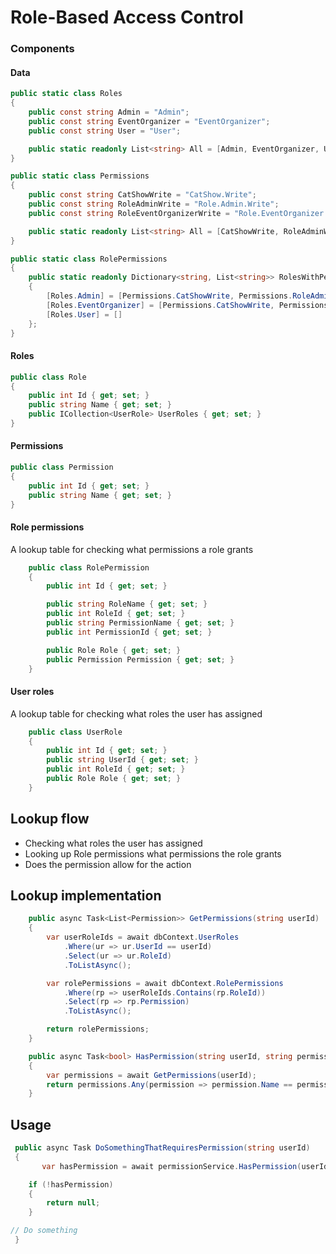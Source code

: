 # Role-Based Access Control

### Components


#### Data

```C#
public static class Roles
{
    public const string Admin = "Admin";
    public const string EventOrganizer = "EventOrganizer";
    public const string User = "User";

    public static readonly List<string> All = [Admin, EventOrganizer, User];
}

public static class Permissions
{
    public const string CatShowWrite = "CatShow.Write";
    public const string RoleAdminWrite = "Role.Admin.Write";
    public const string RoleEventOrganizerWrite = "Role.EventOrganizer.Write";

    public static readonly List<string> All = [CatShowWrite, RoleAdminWrite, RoleEventOrganizerWrite];
}

public static class RolePermissions
{
    public static readonly Dictionary<string, List<string>> RolesWithPermissions = new()
    {
        [Roles.Admin] = [Permissions.CatShowWrite, Permissions.RoleAdminWrite, Permissions.RoleEventOrganizerWrite],
        [Roles.EventOrganizer] = [Permissions.CatShowWrite, Permissions.RoleEventOrganizerWrite],
        [Roles.User] = []
    };
}
```

#### Roles

```C#
public class Role
{
    public int Id { get; set; }
    public string Name { get; set; }
    public ICollection<UserRole> UserRoles { get; set; }
}
```

#### Permissions

```C#
public class Permission
{
    public int Id { get; set; }
    public string Name { get; set; }
}
```

#### Role permissions

A lookup table for checking what permissions a role grants

```C#
    public class RolePermission
    {
        public int Id { get; set; }

        public string RoleName { get; set; }
        public int RoleId { get; set; }
        public string PermissionName { get; set; }
        public int PermissionId { get; set; }

        public Role Role { get; set; }
        public Permission Permission { get; set; }
    }
```

#### User roles

A lookup table for checking what roles the user has assigned

```C#
    public class UserRole
    {
        public int Id { get; set; }
        public string UserId { get; set; }
        public int RoleId { get; set; }
        public Role Role { get; set; }
    }
```

## Lookup flow
- Checking what roles the user has assigned
- Looking up Role permissions what permissions the role grants
- Does the permission allow for the action

## Lookup implementation

```C#
    public async Task<List<Permission>> GetPermissions(string userId)
    {
        var userRoleIds = await dbContext.UserRoles
            .Where(ur => ur.UserId == userId)
            .Select(ur => ur.RoleId)
            .ToListAsync();

        var rolePermissions = await dbContext.RolePermissions
            .Where(rp => userRoleIds.Contains(rp.RoleId))
            .Select(rp => rp.Permission)
            .ToListAsync();

        return rolePermissions;
    }

    public async Task<bool> HasPermission(string userId, string permissionName)
    {
        var permissions = await GetPermissions(userId);
        return permissions.Any(permission => permission.Name == permissionName);
    }
```

## Usage

```C#
 public async Task DoSomethingThatRequiresPermission(string userId)
 {
       var hasPermission = await permissionService.HasPermission(userId, Permissions.CatShowWrite);

    if (!hasPermission)
    {
        return null;
    }

// Do something
 }
```
